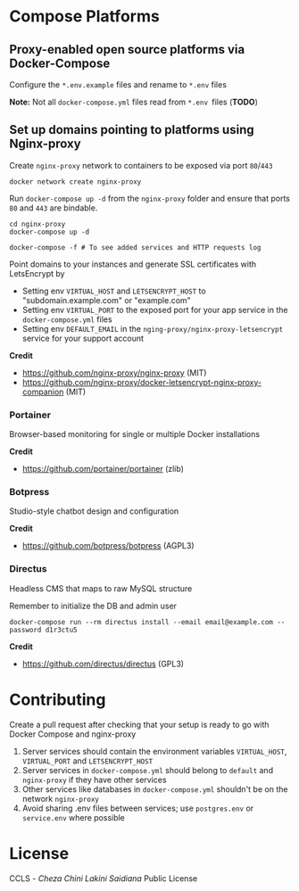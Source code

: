 # Compose Platforms

## Proxy-enabled open source platforms via Docker-Compose
Configure the `*.env.example` files and rename to `*.env` files

**Note:** Not all `docker-compose.yml` files read from `*.env `files (**TODO**)

## Set up domains pointing to platforms using Nginx-proxy
Create `nginx-proxy` network to containers to be exposed via port `80`/`443`
```
docker network create nginx-proxy
```

Run `docker-compose up -d` from the `nginx-proxy` folder and ensure that ports `80` and `443` are bindable.
```
cd nginx-proxy
docker-compose up -d

docker-compose -f # To see added services and HTTP requests log
```

Point domains to your instances and generate SSL certificates with LetsEncrypt by
- Setting env `VIRTUAL_HOST` and `LETSENCRYPT_HOST` to "subdomain.example.com" or "example.com"
- Setting env `VIRTUAL_PORT` to the exposed port for your app service in the `docker-compose.yml` files
- Setting env `DEFAULT_EMAIL` in the `nging-proxy/nginx-proxy-letsencrypt` service for your support account

**Credit**
- https://github.com/nginx-proxy/nginx-proxy (MIT)
- https://github.com/nginx-proxy/docker-letsencrypt-nginx-proxy-companion (MIT)

### Portainer
Browser-based monitoring for single or multiple Docker installations

**Credit**
- https://github.com/portainer/portainer (zlib)

### Botpress
Studio-style chatbot design and configuration

**Credit**
- https://github.com/botpress/botpress (AGPL3)

### Directus 
Headless CMS that maps to raw MySQL structure

Remember to initialize the DB and admin user
```
docker-compose run --rm directus install --email email@example.com --password d1r3ctu5
```

**Credit**
- https://github.com/directus/directus (GPL3)

# Contributing
Create a pull request after checking that your setup is ready to go with Docker Compose and nginx-proxy
1. Server services should contain the environment variables `VIRTUAL_HOST`, `VIRTUAL_PORT` and `LETSENCRYPT_HOST`
2. Server services in `docker-compose.yml` should belong to `default` and `nginx-proxy` if they have other services
3. Other services like databases in `docker-compose.yml` shouldn't be on the network `nginx-proxy`
4. Avoid sharing .env files between services; use `postgres.env` or `service.env` where possible

# License
CCLS - *Cheza Chini Lakini Saidiana* Public License

